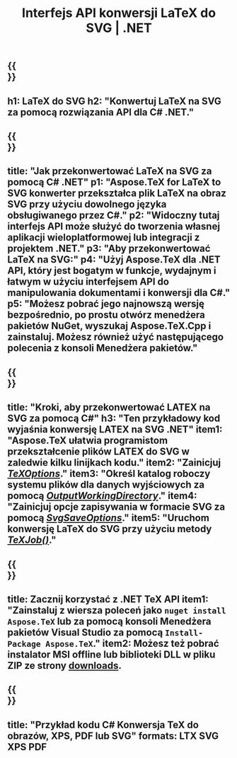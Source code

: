 ﻿---
translation: true
template: /_templates/_conversion-child-net.md
title: Interfejs API konwersji LaTeX do SVG | .NET
description: Funkcjonalność konwersji LaTeX do SVG. Zintegruj tę lokalną bibliotekę .NET ze swoim projektem lub użyj aplikacji wieloplatformowych, aby przekonwertować LaTeX na SVG.
keywords: lateks do svg api net, latex2svg zintegruj c#
url: /net/conversion/latex-to-svg/
family: tex
platformtag: net
feature: conversion
informat: LATEX
outformat: SVG
otherformats: BMP PNG JPEG TIFF PDF XPS
---

{{<section banner>}}
---
h1: LaTeX do SVG
h2: "Konwertuj LaTeX na SVG za pomocą rozwiązania API dla C# .NET."
---

{{<section overview>}}
---
title: "Jak przekonwertować LaTeX na SVG za pomocą C# .NET"
p1: "Aspose.TeX for LaTeX to SVG konwerter przekształca plik LaTeX na obraz SVG przy użyciu dowolnego języka obsługiwanego przez C#."
p2: "Widoczny tutaj interfejs API może służyć do tworzenia własnej aplikacji wieloplatformowej lub integracji z projektem .NET."
p3: "Aby przekonwertować LaTeX na SVG:"
p4: "Użyj Aspose.TeX dla .NET API, który jest bogatym w funkcje, wydajnym i łatwym w użyciu interfejsem API do manipulowania dokumentami i konwersji dla C#."
p5: "Możesz pobrać jego najnowszą wersję bezpośrednio, po prostu otwórz menedżera pakietów NuGet, wyszukaj Aspose.TeX.Cpp i zainstaluj. Możesz również użyć następującego polecenia z konsoli Menedżera pakietów."
---

{{<section feature1>}}
---
title: "Kroki, aby przekonwertować LATEX na SVG za pomocą C#"
h3: "Ten przykładowy kod wyjaśnia konwersję LATEX na SVG .NET"
item1: "Aspose.TeX ułatwia programistom przekształcenie plików LATEX do SVG w zaledwie kilku linijkach kodu."
item2: "Zainicjuj [*TeXOptions*](https://reference.aspose.com/tex/net/aspose.tex/texoptions/)."
item3: "Określ katalog roboczy systemu plików dla danych wyjściowych za pomocą [*OutputWorkingDirectory*](https://reference.aspose.com/tex/net/aspose.tex/texoptions/outputworkingdirectory/)."
item4: "Zainicjuj opcje zapisywania w formacie SVG za pomocą [*SvgSaveOptions*](https://reference.aspose.com/tex/net/aspose.tex.presentation.image/svgsaveoptions/)."
item5: "Uruchom konwersję LaTeX do SVG przy użyciu metody [*TeXJob()*](https://reference.aspose.com/tex/net/aspose.tex/texjob/)."
---

{{<section feature2>}}
---
title: Zacznij korzystać z .NET TeX API
item1: "Zainstaluj z wiersza poleceń jako ```nuget install Aspose.TeX``` lub za pomocą konsoli Menedżera pakietów Visual Studio za pomocą ```Install-Package Aspose.TeX```."
item2: Możesz też pobrać instalator MSI offline lub biblioteki DLL w pliku ZIP ze strony [downloads](https://downloads.aspose.com/tex/net).
---

{{<section widget>}}
---
title: "Przykład kodu C# Konwersja TeX do obrazów, XPS, PDF lub SVG"
formats: LTX SVG XPS PDF
---
